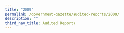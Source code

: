 ```yaml
---
title: "2009"
permalink: /government-gazette/audited-reports/2009/
description: ""
third_nav_title: Audited Reports
---
```


